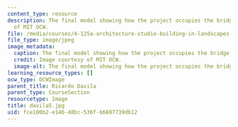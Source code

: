 ```yaml
---
content_type: resource
description: The final model showing how the project occupies the bridge. Image courtesy
  of MIT OCW.
file: /media/courses/4-125a-architecture-studio-building-in-landscapes-fall-2005/fce100b2e14648bc536fb6697739db12_davila5.jpg
file_type: image/jpeg
image_metadata:
  caption: The final model showing how the project occupies the bridge.
  credit: Image courtesy of MIT OCW.
  image-alt: The final model showing how the project occupies the bridge.
learning_resource_types: []
ocw_type: OCWImage
parent_title: Ricardo Davila
parent_type: CourseSection
resourcetype: Image
title: davila5.jpg
uid: fce100b2-e146-48bc-536f-b6697739db12
---
```

